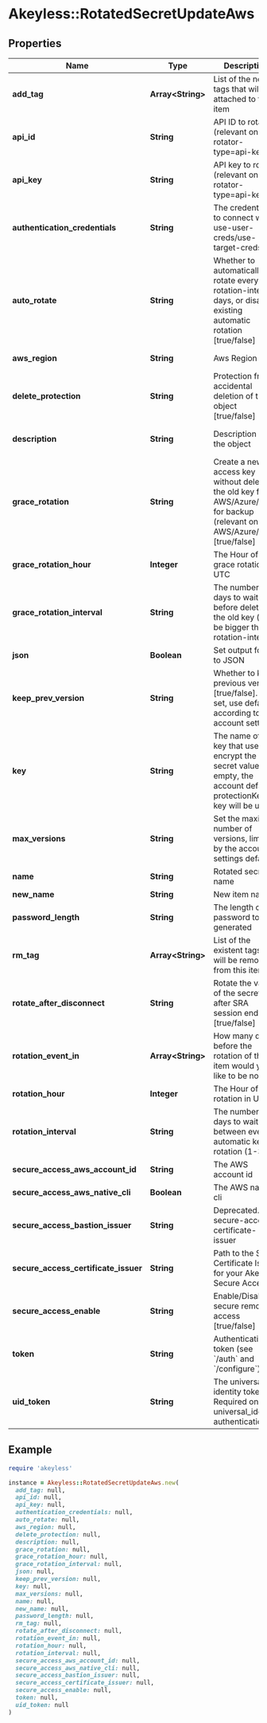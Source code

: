 # Akeyless::RotatedSecretUpdateAws

## Properties

| Name | Type | Description | Notes |
| ---- | ---- | ----------- | ----- |
| **add_tag** | **Array&lt;String&gt;** | List of the new tags that will be attached to this item | [optional] |
| **api_id** | **String** | API ID to rotate (relevant only for rotator-type&#x3D;api-key) | [optional] |
| **api_key** | **String** | API key to rotate (relevant only for rotator-type&#x3D;api-key) | [optional] |
| **authentication_credentials** | **String** | The credentials to connect with use-user-creds/use-target-creds | [optional][default to &#39;use-user-creds&#39;] |
| **auto_rotate** | **String** | Whether to automatically rotate every --rotation-interval days, or disable existing automatic rotation [true/false] | [optional] |
| **aws_region** | **String** | Aws Region | [optional][default to &#39;us-east-2&#39;] |
| **delete_protection** | **String** | Protection from accidental deletion of this object [true/false] | [optional] |
| **description** | **String** | Description of the object | [optional][default to &#39;default_metadata&#39;] |
| **grace_rotation** | **String** | Create a new access key without deleting the old key from AWS/Azure/GCP for backup (relevant only for AWS/Azure/GCP) [true/false] | [optional] |
| **grace_rotation_hour** | **Integer** | The Hour of the grace rotation in UTC | [optional] |
| **grace_rotation_interval** | **String** | The number of days to wait before deleting the old key (must be bigger than rotation-interval) | [optional] |
| **json** | **Boolean** | Set output format to JSON | [optional][default to false] |
| **keep_prev_version** | **String** | Whether to keep previous version [true/false]. If not set, use default according to account settings | [optional] |
| **key** | **String** | The name of a key that used to encrypt the secret value (if empty, the account default protectionKey key will be used) | [optional] |
| **max_versions** | **String** | Set the maximum number of versions, limited by the account settings defaults. | [optional] |
| **name** | **String** | Rotated secret name |  |
| **new_name** | **String** | New item name | [optional] |
| **password_length** | **String** | The length of the password to be generated | [optional] |
| **rm_tag** | **Array&lt;String&gt;** | List of the existent tags that will be removed from this item | [optional] |
| **rotate_after_disconnect** | **String** | Rotate the value of the secret after SRA session ends [true/false] | [optional][default to &#39;false&#39;] |
| **rotation_event_in** | **Array&lt;String&gt;** | How many days before the rotation of the item would you like to be notified | [optional] |
| **rotation_hour** | **Integer** | The Hour of the rotation in UTC | [optional] |
| **rotation_interval** | **String** | The number of days to wait between every automatic key rotation (1-365) | [optional] |
| **secure_access_aws_account_id** | **String** | The AWS account id | [optional] |
| **secure_access_aws_native_cli** | **Boolean** | The AWS native cli | [optional] |
| **secure_access_bastion_issuer** | **String** | Deprecated. use secure-access-certificate-issuer | [optional] |
| **secure_access_certificate_issuer** | **String** | Path to the SSH Certificate Issuer for your Akeyless Secure Access | [optional] |
| **secure_access_enable** | **String** | Enable/Disable secure remote access [true/false] | [optional] |
| **token** | **String** | Authentication token (see &#x60;/auth&#x60; and &#x60;/configure&#x60;) | [optional] |
| **uid_token** | **String** | The universal identity token, Required only for universal_identity authentication | [optional] |

## Example

```ruby
require 'akeyless'

instance = Akeyless::RotatedSecretUpdateAws.new(
  add_tag: null,
  api_id: null,
  api_key: null,
  authentication_credentials: null,
  auto_rotate: null,
  aws_region: null,
  delete_protection: null,
  description: null,
  grace_rotation: null,
  grace_rotation_hour: null,
  grace_rotation_interval: null,
  json: null,
  keep_prev_version: null,
  key: null,
  max_versions: null,
  name: null,
  new_name: null,
  password_length: null,
  rm_tag: null,
  rotate_after_disconnect: null,
  rotation_event_in: null,
  rotation_hour: null,
  rotation_interval: null,
  secure_access_aws_account_id: null,
  secure_access_aws_native_cli: null,
  secure_access_bastion_issuer: null,
  secure_access_certificate_issuer: null,
  secure_access_enable: null,
  token: null,
  uid_token: null
)
```

